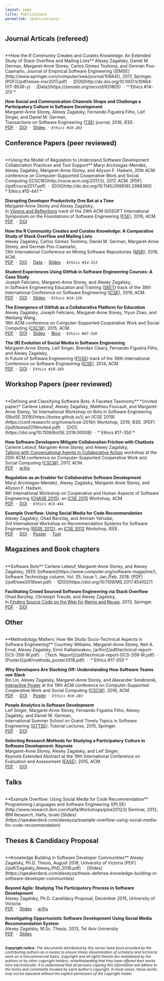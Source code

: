 ```yaml
---
layout: page
title: Publications
permalink: /publications/
---
```

## Journal Articals (refereed)
<br>
**How the R Community Creates and Curates Knowledge: An Extended Study of Stack Overflow and Mailing Lists**  
Alexey Zagalsky, Daniel M. German, Margaret-Anne Storey, Carlos Gómez Teshima, and Germán Poo-Caamaño,  
Journal of Empirical Software Engineering ([EMSE](http://www.springer.com/computer/swe/journal/10664)), 2017, Springer.  
[PDF](/pdf/emse-msr2017.pdf) &nbsp;·&nbsp; [DOI](http://dx.doi.org/10.1007/s10664-017-9536-y) &nbsp;·&nbsp; [Data](https://zenodo.org/record/831805) &nbsp;·&nbsp; *`Ethics #14-313`*

**How Social and Communication Channels Shape and Challenge a Participatory Culture in Software Development**  
Margaret-Anne Storey, Alexey Zagalsky, Fernando Figueira Filho, Leif Singer, and Daniel M. German,  
Transactions on Software Engineering ([TSE](https://www.computer.org/web/tse)) journal, 2016, IEEE.  
[PDF](/pdf/tse2016.pdf) &nbsp;·&nbsp; [DOI](http://dx.doi.org/10.1109/TSE.2016.2584053) &nbsp;·&nbsp; [Slides](https://speakerdeck.com/alexeyza/tse-2016-how-communication-channels-challenge-a-participatory-culture-in-software-development) &nbsp;·&nbsp; *`Ethics #10-283`*


## Conference Papers (peer reviewed)
<br>
**Using the Model of Regulation to Understand Software Development Collaboration Practices and Tool Support**  
Maryi Arciniegas-Mendez, Alexey Zagalsky, Margaret-Anne Storey, and Allyson F. Hadwin,  
20th ACM conference on Computer-Supported Cooperative Work and Social Computing ([CSCW](http://cscw.acm.org/2017/)), 2017, ACM.  
[PDF](/pdf/cscw2017.pdf) &nbsp;·&nbsp; [DOI](http://dx.doi.org/10.1145/2998181.2998360) &nbsp;·&nbsp; *`Ethics #15-441`*

**Disrupting Developer Productivity One Bot at a Time**  
Margaret-Anne Storey and Alexey Zagalsky,  
In [Visions and Reflections](http://www.cs.ucdavis.edu/fse2016/calls/visions-and-reflections/) track of the 24th ACM SIGSOFT International Symposium on the Foundations of Software Engineering ([FSE](http://www.cs.ucdavis.edu/fse2016/)), 2016, ACM.  
[PDF](/pdf/fse-var2016.pdf) &nbsp;·&nbsp; [DOI](http://dx.doi.org/10.1145/2950290.2983989)

**How the R Community Creates and Curates Knowledge: A Comparative Study of Stack Overflow and Mailing Lists**  
Alexey Zagalsky, Carlos Gómez Teshima, Daniel M. German, Margaret-Anne Storey,
and Germán Poo-Caamaño,  
13th International Conference on Mining Software Repositories ([MSR](http://2016.msrconf.org)), 2016, ACM.  
[PDF](/pdf/msr2016.pdf) &nbsp;·&nbsp; [DOI](http://dx.doi.org/10.1145/2901739.2901772) &nbsp;·&nbsp; [Data](https://github.com/thechiselgroup/R-ML-and-StackOverflow) &nbsp;·&nbsp; [Slides](https://speakerdeck.com/alexeyza/msr16-how-the-r-community-creates-and-curates-knowledge) &nbsp;·&nbsp; *`Ethics #14-313`*

**Student Experiences Using GitHub in Software Engineering Courses: A Case Study**  
Joseph Feliciano, Margaret-Anne Storey, and Alexey Zagalsky,  
In Software Engineering Education and Training ([SEET](http://2016.icse.cs.txstate.edu/educationTraining)) track of the 38th International Conference on Software Engineering ([ICSE](http://2016.icse.cs.txstate.edu/)), 2016, ACM.  
[PDF](/pdf/icse16seet.pdf) &nbsp;·&nbsp; [DOI](http://dx.doi.org/10.1145/2889160.2889195) &nbsp;·&nbsp; [Slides](https://speakerdeck.com/alexeyza/icse16-student-experiences-using-github-in-software-engineering-courses) &nbsp;·&nbsp; *`Ethics #14-120`*

**The Emergence of GitHub as a Collaborative Platform for Education**  
Alexey Zagalsky, Joseph Feliciano, Margaret-Anne Storey, Yiyun Zhao, and Weiliang Wang,  
18th ACM conference on Computer-Supported Cooperative Work and Social Computing ([CSCW](http://cscw.acm.org/2015/)), 2015, ACM.  
[PDF](/pdf/cscw15.pdf) &nbsp;·&nbsp; [DOI](http://dx.doi.org/10.1145/2675133.2675284) &nbsp;·&nbsp; [Slides](https://speakerdeck.com/alexeyza/the-emergence-of-github-as-a-collaborative-platform-for-education) &nbsp;·&nbsp; [Blog](http://alexeyza.com/blog/2015/09/10/embracing-participatory-culture-in-education/) &nbsp;·&nbsp; *`Ethics #07-319`*

**The \(R\) Evolution of Social Media in Software Engineering**  
Margaret-Anne Storey, Leif Singer, Brendan Cleary, Fernando Figueira Filho, and Alexey Zagalsky,  
In Future of Software Engineering ([FOSE](http://2014.icse-conferences.org/fose)) track of the 36th International Conference on Software Engineering ([ICSE](http://2014.icse-conferences.org/)), 2014, ACM.  
[PDF](/pdf/fose14.pdf) &nbsp;·&nbsp; [DOI](http://dx.doi.org/10.1145/2593882.2593887) &nbsp;·&nbsp; *`Ethics #10-283`*


## Workshop Papers (peer reviewed)
<br>
**Defining and Classifying Software Bots: A Faceted Taxonomy** *(invited paper)*  
Carlene Lebeuf, Alexey Zagalsky, Matthieu Foucault, and Margaret-Anne Storey,  
1st International Workshop on Bots in Software Engineering ([BotSE 2019](https://botse.github.io/)) an [ICSE 2019](https://conf.researchr.org/home/icse-2019/) Workshop, 2019, IEEE.  
[PDF](/pdf/botse2019invited.pdf) &nbsp;·&nbsp; [DOI](https://doi.org/10.1109/BotSE.2019.00008) &nbsp;·&nbsp; *`Ethics #17-350`*

**How Software Developers Mitigate Collaboration Friction with Chatbots**  
Carlene Lebeuf, Margaret-Anne Storey, and Alexey Zagalsky,  
[Talking with Conversational Agents in Collaborative Action](https://talkingwithagents.wordpress.com/) workshop at the 20th ACM conference on Computer-Supported Cooperative Work and Social Computing ([CSCW](http://cscw.acm.org/2017/)), 2017, ACM.  
[PDF](/pdf/cscw2017-workshop.pdf) &nbsp;·&nbsp; [arXiv](https://arxiv.org/abs/1702.07011)

**Regulation as an Enabler for Collaborative Software Development**  
Maryi Arciniegas-Mendez, Alexey Zagalsky, Margaret-Anne Storey, and Allyson F. Hadwin,  
8th International Workshop on Cooperative and Human Aspects of Software Engineering ([CHASE 2015](http://www.chaseresearch.org/workshops/chase2015)), an [ICSE 2015](http://2015.icse-conferences.org/) Workshop, ACM.  
[PDF](/pdf/chase15.pdf) &nbsp;·&nbsp; [DOI](http://dx.doi.org/10.1109/CHASE.2015.29) &nbsp;·&nbsp; *`Ethics #15-441`*

**Example Overflow: Using Social Media for Code Recommendation**  
Alexey Zagalsky, Ohad Barzilay, and Amiram Yehudai,  
3rd International Workshop on Recommendation Systems for Software Engineering ([RSSE 2012](https://sites.google.com/site/rsseresearch/rsse-2012)), an [ICSE 2012](https://files.ifi.uzh.ch/icseweb/) Workshop, IEEE.  
[PDF](/pdf/rsse12.pdf) &nbsp;·&nbsp; [DOI](http://dx.doi.org/10.1109/RSSE.2012.6233407) &nbsp;·&nbsp; [Poster](/pdf/rsse12_poster.pdf) &nbsp;·&nbsp; [Tool](http://www.exampleoverflow.net/)


## Magazines and Book chapters
<br>
**Software Bots**  
Carlene Lebeuf, Margaret-Anne Storey, and Alexey Zagalsky,  
[IEEE Software](https://www.computer.org/software-magazine/), Software Technology column, Vol. 35, Issue 1, Jan./Feb. 2018.  
[PDF](/pdf/ieee2018swt.pdf) &nbsp;·&nbsp; [DOI](https://doi.org/10.1109/MS.2017.4541027)

**Facilitating Crowd Sourced Software Engineering via Stack Overflow**  
Ohad Barzilay, Christoph Treude, and Alexey Zagalsky,  
In [Finding Source Code on the Web for Remix and Reuse](http://www.springer.com/computer/swe/book/978-1-4614-6595-9), 2013, Springer.  
[PDF](/pdf/fcsse13.pdf) &nbsp;·&nbsp; [DOI](http://dx.doi.org/10.1007/978-1-4614-6596-6_15)


## Other
<br>
**Methodology Matters: How We Study Socio-Technical Aspects in Software Engineering**  
Courtney Williams, Margaret-Anne Storey, Neil A. Ernst, Alexey Zagalsky, Eirini Kalliamvakou,  
[arXiv](/pdf/technical-report-DCS-358-IR.pdf) &nbsp;·&nbsp; [Tech. Report](/pdf/technical-report-DCS-358-IR.pdf) &nbsp;·&nbsp; [Poster](/pdf/methods_poster2018.pdf) &nbsp;·&nbsp; *`Ethics #17-055`*

**Why Developers Are Slacking Off: Understanding How Software Teams use Slack**  
Bin Lin, Alexey Zagalsky, Margaret-Anne Storey, and Alexander Serebrenik,  
[Interactive Poster](http://cscw.acm.org/2016/submit/posters.php) at the 19th ACM conference on Computer-Supported Cooperative Work and Social Computing ([CSCW](http://cscw.acm.org/2016/index.php)), 2016, ACM.  
[PDF](/pdf/cscw16.pdf) &nbsp;·&nbsp; [DOI](http://dx.doi.org/10.1145/2818052.2869117) &nbsp;·&nbsp; [Poster](/pdf/cscw16_poster.pdf) &nbsp;·&nbsp; *`Ethics #10-283`*

**People Analytics in Software Development**  
Leif Singer, Margaret-Anne Storey, Fernando Figueira Filho, Alexey Zagalsky, and Daniel M. German,  
International Summer School on Grand Timely Topics in Software Engineering ([GTTSE](http://gttse.wikidot.com/)), Tutorial Lectures, 2015, Springer.  
[PDF](/pdf/gttse15.pdf) &nbsp;·&nbsp; [DOI](http://dx.doi.org/10.1007/978-3-319-60074-1)

**Selecting Research Methods for Studying a Participatory Culture in Software Development: Keynote**  
Margaret-Anne Storey, Alexey Zagalsky, and Leif Singer,  
Keynote Extended Abstract at the 19th International Conference on Evaluation and Assessment ([EASE](http://emse.nju.edu.cn/ease2015/program/keynote-speakers/)), 2015, ACM.  
[PDF](/pdf/ease15.pdf) &nbsp;·&nbsp; [DOI](http://dx.doi.org/10.1145/2745802.2747957)


## Talks
<br>
**Example Overflow: Using Social Media for Code Recommendation**  
Programming Languages and Software Engineering ([PLSE](http://www.research.ibm.com/haifa/Workshops/plse2012/)) Seminar, 2012, IBM Research, Haifa, Israel  
[Slides](https://speakerdeck.com/alexeyza/example-overflow-using-social-media-for-code-recommendation)


## Theses & Candidacy Proposal
<br>
**Knowledge Building in Software Developer Communities**    
Alexey Zagalsky, Ph.D. Thesis, August 2018, University of Victoria  
[PDF](/pdf/Zagalsky_Alexey_PhD_2018.pdf) &nbsp;·&nbsp; [Slides](https://speakerdeck.com/alexeyza/thesis-defense-knowledge-building-in-software-developer-communities)

**Beyond Agile: Studying The Participatory Process in Software Development**  
Alexey Zagalsky, Ph.D. Candidacy Proposal, December 2015, University of Victoria  
[PDF](/pdf/candidacy-proposal.pdf) &nbsp;·&nbsp; [Slides](https://speakerdeck.com/alexeyza/phd-candidacy-exam-studying-the-participatory-process-in-software-development) &nbsp;·&nbsp; [arXiv](https://arxiv.org/abs/1705.05450)

**Investigating Opportunistic Software Development Using Social Media Recommendation System**  
Alexey Zagalsky, M.Sc. Thesis, 2013, Tel Aviv University  
[PDF](/pdf/Zagalsky.Alexey-MSc.pdf) &nbsp;·&nbsp; [Slides](https://speakerdeck.com/alexeyza/investigating-opportunistic-software-development-using-social-media-recommendation-systems)


<br><small>
**Copyright notice:** _The documents distributed by this server have been provided by the contributing authors as a means to ensure timely dissemination of scholarly and technical work on a noncommercial basis. Copyright and all rights therein are maintained by the authors or by other copyright holders, notwithstanding that they have offered their works here electronically. It is understood that all persons copying this information will adhere to the terms and constraints invoked by each author's copyright. In most cases, these works may not be reposted without the explicit permission of the copyright holder._</small>
